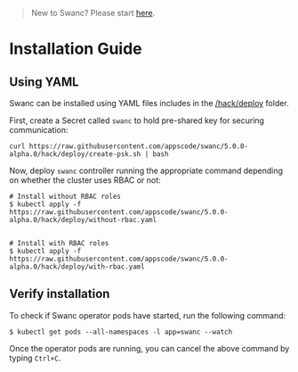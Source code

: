 > New to Swanc? Please start [here](/docs/tutorial.md).

# Installation Guide

## Using YAML
Swanc can be installed using YAML files includes in the [/hack/deploy](/hack/deploy) folder.

First, create a Secret called `swanc` to hold pre-shared key for securing communication:

```console
curl https://raw.githubusercontent.com/appscode/swanc/5.0.0-alpha.0/hack/deploy/create-psk.sh | bash
```

Now, deploy `swanc` controller running the appropriate command depending on whether the cluster uses RBAC or not:

```console
# Install without RBAC roles
$ kubectl apply -f https://raw.githubusercontent.com/appscode/swanc/5.0.0-alpha.0/hack/deploy/without-rbac.yaml


# Install with RBAC roles
$ kubectl apply -f https://raw.githubusercontent.com/appscode/swanc/5.0.0-alpha.0/hack/deploy/with-rbac.yaml
```

## Verify installation
To check if Swanc operator pods have started, run the following command:
```console
$ kubectl get pods --all-namespaces -l app=swanc --watch
```

Once the operator pods are running, you can cancel the above command by typing `Ctrl+C`.
